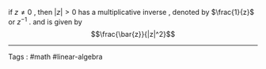 if $z \ne 0$   , then $|z| \gt 0$   has a multiplicative inverse , denoted by $\frac{1}{z}$  or $z^{-1}$ . and is given by 
$$\frac{\bar{z}}{|z|^2}$$

____

Tags : #math #linear-algebra
